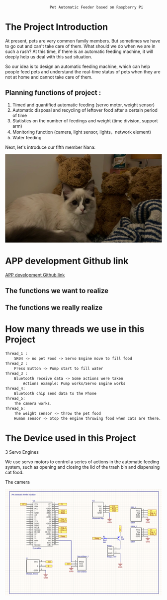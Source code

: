                         Pet Automatic Feeder based on Raspberry Pi 


# The Project Introduction

At present, pets are very common family members. But sometimes we have to go out and can't take care of them. What should we do when we are in such a rush? At this time, if there is an automatic feeding machine, it will deeply help us deal with this sad situation. 

So our idea is to design an automatic feeding machine, which can help people feed pets and understand the real-time status of pets when they are not at home and cannot take care of them. 

## Planning functions of project :

1. Timed and quantified automatic feeding (servo motor, weight sensor) 
2. Automatic disposal and recycling of leftover food after a certain period of time 
3. Statistics on the number of feedings and weight  (time division, support arm)
4. Monitoring function (camera, light sensor, lights，network element)
5. Water feeding 





Next, let's introduce our fifth member Nana:

![Cat](assets/Cat.jpg)

# APP development Github link
[APP development Github link](https://github.com/Zexuan2815250/Pet-Automatic-Feeder-APP)

## The functions we want to realize


## The functions we really realize


# How many threads we use in this Project

~~~text
Thread_1 :
	SR04 -> no pet Food -> Servo Engine move to fill food
Thread_2 :
	Press Button -> Pump start to fill water
Thread_3 : 
	Bluetooth receive data -> Some actions were taken
		Actions example: Pump works/Servo Engine works
Thread_4:
	Bluetooth chip send data to the Phone
Thread_5:
	The camera works.
Thread_6:
	The weight sensor -> throw the pet food
	Human sensor -> Stop the engine throwing food when cats are there.
~~~


# The Device used in this Project

3 Servo Engines

We use servo motors to control a series of actions in the automatic feeding system, such as opening and closing the lid of the trash bin and dispensing cat food.

The camera



![CircuitDiagram](assets/CircuitDiagram.png)
